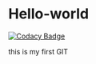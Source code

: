 # Hello-world

[![Codacy Badge](https://api.codacy.com/project/badge/Grade/2860e02e040744deabed59fbe0e3b6a3)](https://app.codacy.com/app/zewdiehabtie26/Hello-world?utm_source=github.com&utm_medium=referral&utm_content=ZewdieMc/Hello-world&utm_campaign=Badge_Grade_Settings)

this is my first GIT

